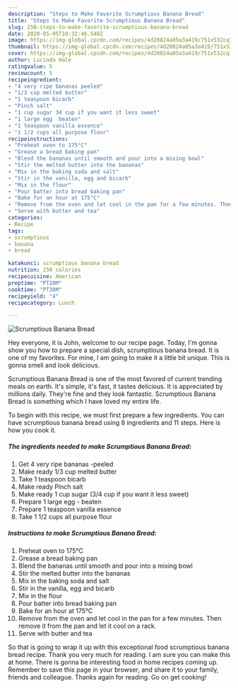 ```yaml
---
description: "Steps to Make Favorite Scrumptious Banana Bread"
title: "Steps to Make Favorite Scrumptious Banana Bread"
slug: 258-steps-to-make-favorite-scrumptious-banana-bread
date: 2020-05-05T10:32:46.548Z
image: https://img-global.cpcdn.com/recipes/4d20824a05a3a419/751x532cq70/scrumptious-banana-bread-recipe-main-photo.jpg
thumbnail: https://img-global.cpcdn.com/recipes/4d20824a05a3a419/751x532cq70/scrumptious-banana-bread-recipe-main-photo.jpg
cover: https://img-global.cpcdn.com/recipes/4d20824a05a3a419/751x532cq70/scrumptious-banana-bread-recipe-main-photo.jpg
author: Lucinda Hale
ratingvalue: 5
reviewcount: 5
recipeingredient:
- "4 very ripe bananas peeled"
- "1/3 cup melted butter"
- "1 teaspoon bicarb"
- "Pinch salt"
- "1 cup sugar 34 cup if you want it less sweet"
- "1 large egg  beaten"
- "1 teaspoon vanilla essence"
- "1 1/2 cups all purpose flour"
recipeinstructions:
- "Preheat oven to 175°C"
- "Grease a bread baking pan"
- "Blend the bananas until smooth and pour into a mixing bowl"
- "Stir the melted butter into the bananas"
- "Mix in the baking soda and salt"
- "Stir in the vanilla, egg and bicarb"
- "Mix in the flour"
- "Pour batter into bread baking pan"
- "Bake for an hour at 175°C"
- "Remove from the oven and let cool in the pan for a few minutes. Then remove it from the pan and let it cool on a rack."
- "Serve with butter and tea"
categories:
- Recipe
tags:
- scrumptious
- banana
- bread

katakunci: scrumptious banana bread 
nutrition: 250 calories
recipecuisine: American
preptime: "PT20M"
cooktime: "PT30M"
recipeyield: "4"
recipecategory: Lunch

---
```



![Scrumptious Banana Bread](https://img-global.cpcdn.com/recipes/4d20824a05a3a419/751x532cq70/scrumptious-banana-bread-recipe-main-photo.jpg)

Hey everyone, it is John, welcome to our recipe page. Today, I'm gonna show you how to prepare a special dish, scrumptious banana bread. It is one of my favorites. For mine, I am going to make it a little bit unique. This is gonna smell and look delicious.

Scrumptious Banana Bread is one of the most favored of current trending meals on earth. It's simple, it's fast, it tastes delicious. It is appreciated by millions daily. They're fine and they look fantastic. Scrumptious Banana Bread is something which I have loved my entire life.




To begin with this recipe, we must first prepare a few ingredients. You can have scrumptious banana bread using 8 ingredients and 11 steps. Here is how you cook it.

<!--inarticleads1-->

##### The ingredients needed to make Scrumptious Banana Bread:

1. Get 4 very ripe bananas -peeled
1. Make ready 1/3 cup melted butter
1. Take 1 teaspoon bicarb
1. Make ready Pinch salt
1. Make ready 1 cup sugar (3/4 cup if you want it less sweet)
1. Prepare 1 large egg - beaten
1. Prepare 1 teaspoon vanilla essence
1. Take 1 1/2 cups all purpose flour




<!--inarticleads2-->

##### Instructions to make Scrumptious Banana Bread:

1. Preheat oven to 175°C
1. Grease a bread baking pan
1. Blend the bananas until smooth and pour into a mixing bowl
1. Stir the melted butter into the bananas
1. Mix in the baking soda and salt
1. Stir in the vanilla, egg and bicarb
1. Mix in the flour
1. Pour batter into bread baking pan
1. Bake for an hour at 175°C
1. Remove from the oven and let cool in the pan for a few minutes. Then remove it from the pan and let it cool on a rack.
1. Serve with butter and tea




So that is going to wrap it up with this exceptional food scrumptious banana bread recipe. Thank you very much for reading. I am sure you can make this at home. There is gonna be interesting food in home recipes coming up. Remember to save this page in your browser, and share it to your family, friends and colleague. Thanks again for reading. Go on get cooking!
